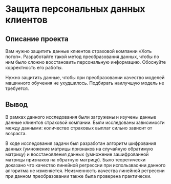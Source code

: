 # Защита персональных данных клиентов

## Описание проекта
Вам нужно защитить данные клиентов страховой компании «Хоть потоп». Разработайте такой метод преобразования данных, чтобы по ним было сложно восстановить персональную информацию. Обоснуйте корректность его работы.

Нужно защитить данные, чтобы при преобразовании качество моделей машинного обучения не ухудшилось. Подбирать наилучшую модель не требуется.

## Вывод
В рамках данного исследования были загружены и изучены данные данные клиентов страховой компании. Были исследованы зависимости между данными: количество страховых выплат сильно зависит от возраста.

В ходе исследования задачи был разработан алгоритм шифрования данных (умножение матрицы признаков на случайную обратимую матрицу) и восстановления данных (умножение зашифрованной матрицы признаков на обратную матрицу). Было теоретически доказано что качество линейной регрессии при использваонии данного алгоритма не изменяется. Неизменность качества линейной регрессии при данном преобразовании также была проверена практически.
